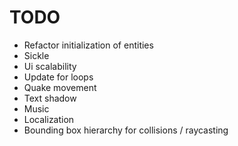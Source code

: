# TODO
- Refactor initialization of entities
- Sickle
- Ui scalability
- Update for loops
- Quake movement
- Text shadow
- Music
- Localization
- Bounding box hierarchy for collisions / raycasting